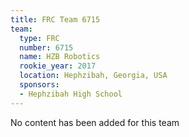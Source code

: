 ```yaml
---
title: FRC Team 6715
team:
  type: FRC
  number: 6715
  name: HZB Robotics
  rookie_year: 2017
  location: Hephzibah, Georgia, USA
  sponsors:
  - Hephzibah High School
---
```


No content has been added for this team